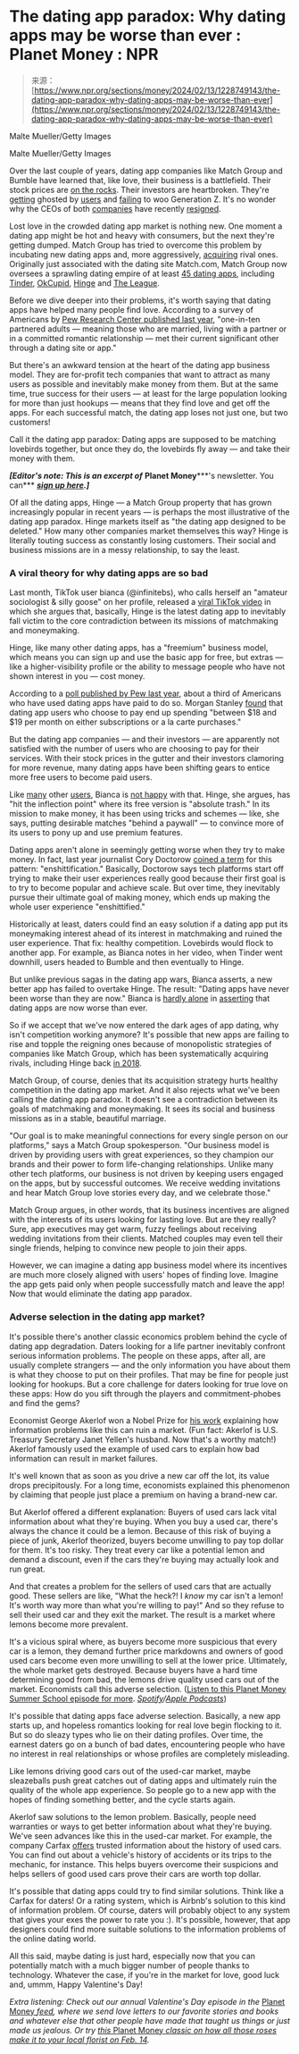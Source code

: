 <!--yml
category: 未分类
date: 2024-05-27 14:49:26
-->

# The dating app paradox: Why dating apps may be worse than ever : Planet Money : NPR

> 来源：[https://www.npr.org/sections/money/2024/02/13/1228749143/the-dating-app-paradox-why-dating-apps-may-be-worse-than-ever](https://www.npr.org/sections/money/2024/02/13/1228749143/the-dating-app-paradox-why-dating-apps-may-be-worse-than-ever)

Malte Mueller/Getty Images

Malte Mueller/Getty Images

Over the last couple of years, dating app companies like Match Group and Bumble have learned that, like love, their business is a battlefield. Their stock prices are [on the rocks](https://click.nl.npr.org/?qs=4e8dc791442eb537b63d1284672cc8f5d5eb406ab095bc7115fa1bf36cfc7384a47c2132dfc554724b72259f5f2e5a7559f04a6811e0cf49). Their investors are heartbroken. They're [getting](https://www.axios.com/2023/11/05/dating-apps-college-students-tinder-bumble?utm_source=npr_newsletter&utm_medium=email&utm_content=20240202&utm_term=9250242&utm_campaign=money&utm_id=8562679&orgid=128&utm_att1=) ghosted by [users](https://click.nl.npr.org/?qs=4e8dc791442eb5375918962a92f3bf60b885fb0f98d6b3c0fe37efe1f00db34f269be47b6ce36fc38ae02955119d5ae3916c866cba4819d6) and [failing](https://click.nl.npr.org/?qs=31774c9400b56617e6b079def38e4857e16d4d5dc5ea46481715308a95065cecdbf3849a3f2cc0f5fdaea40a71db4d727fe866e73e69ae70) to woo Generation Z. It's no wonder why the CEOs of both [companies](https://click.nl.npr.org/?qs=31774c9400b566176e4610028804fa576f571bf5bca14eb1a23e7b6c43eea9ac631d21e69d9be7aaa7ded6526978a317832d176de6b231f1) have recently [resigned](https://click.nl.npr.org/?qs=31774c9400b566170f1130e44007a0d2220cae7910435a3d3309817e52f0e7c82b6c5daf99e09634a3dd28ea79b1304ffc1fdbf24b53ad19).

Lost love in the crowded dating app market is nothing new. One moment a dating app might be hot and heavy with consumers, but the next they're getting dumped. Match Group has tried to overcome this problem by incubating new dating apps and, more aggressively, [acquiring](https://click.nl.npr.org/?qs=31774c9400b566172bdd6aa2ff2aef5660969c83eb3a2c06b1cf2aec379bfcffafa249038f54bc7a3fed55e0504f3dc41d78c751c63f88a8) rival ones. Originally just associated with the dating site Match.com, Match Group now oversees a sprawling dating empire of at least [45 dating apps](https://click.nl.npr.org/?qs=31774c9400b566177a8c784cf5e1f1ab8b709c0db8270503899aa56a67c09d5b77f7bf77da497047bc86f974518ee599c8d869facecc6e58), including [Tinder](https://click.nl.npr.org/?qs=31774c9400b566179f8ed025eb38eb10b0adc75d7c4dd71caf0a7df62729a4606db9eb22371cdf0c4b0d8af51b51028cbdb7f1980d41e1f9), [OkCupid](https://click.nl.npr.org/?qs=31774c9400b566172e581c41a5824e4b962f1a64cf44b00198681bfb1e7fc01b57c531df6e5cd135bad184e804df9a12401e4a070c43142d), [Hinge](https://click.nl.npr.org/?qs=31774c9400b56617f2520aeeb3504987dc6ace720d978da37a54ffbb55d4985bb90ce629e96705c72cc4ef8bf741c2a231dba8dc17be323f) and [The League](https://click.nl.npr.org/?qs=31774c9400b56617e58b9d26e2243a960ff70831f348b612532f00e0a0874b54d9019831ae2b0ae2f12498242956fde2735cd3d600a338fb).

Before we dive deeper into their problems, it's worth saying that dating apps have helped many people find love. According to a survey of Americans by [Pew Research Center published last year](https://click.nl.npr.org/?qs=256751f68502a2a479b1d13b896b24f13f4b29ff2add1efc1188e7bb77549cf9923f944163fc7a19abeb240af654fa34995d804b949502ee), "one-in-ten partnered adults — meaning those who are married, living with a partner or in a committed romantic relationship — met their current significant other through a dating site or app."

But there's an awkward tension at the heart of the dating app business model. They are for-profit tech companies that want to attract as many users as possible and inevitably make money from them. But at the same time, true success for their users — at least for the large population looking for more than just hookups — means that they find love and get off the apps. For each successful match, the dating app loses not just one, but two customers!

Call it the dating app paradox: Dating apps are supposed to be matching lovebirds together, but once they do, the lovebirds fly away — and take their money with them.

***[Editor's note: This is an excerpt of*** **Planet Money*****'s newsletter. You can*** [***sign up here***](https://www.npr.org/newsletter/money)***.]***

Of all the dating apps, Hinge — a Match Group property that has grown increasingly popular in recent years — is perhaps the most illustrative of the dating app paradox. Hinge markets itself as "the dating app designed to be deleted." How many other companies market themselves this way? Hinge is literally touting success as constantly losing customers. Their social and business missions are in a messy relationship, to say the least.

### A viral theory for why dating apps are so bad

Last month, TikTok user bianca (@infinitebs), who calls herself an "amateur sociologist & silly goose" on her profile, released a [viral TikTok video](https://click.nl.npr.org/?qs=256751f68502a2a4d72c2f4754c01436df5387ae7caacbb0f965c795b3891db6c382e22d56b9d7d9d54f038ac057b017268795cc4c436ab9) in which she argues that, basically, Hinge is the latest dating app to inevitably fall victim to the core contradiction between its missions of matchmaking and moneymaking.

Hinge, like many other dating apps, has a "freemium" business model, which means you can sign up and use the basic app for free, but extras — like a higher-visibility profile or the ability to message people who have not shown interest in you — cost money.

According to a [poll published by Pew last year](https://click.nl.npr.org/?qs=256751f68502a2a4549a0172481d038b5f39baf8cfddd65ba209562ae13c6dd50ee093b6e11c59583faa2b5b2c47bbda30d303f73f1cab75), about a third of Americans who have used dating apps have paid to do so. Morgan Stanley [found](https://click.nl.npr.org/?qs=256751f68502a2a42152fed3a01eb13219e5282bbe917e77b283dc8ed3082e1798b8c253d57ec2935dcdcb5ae8437fd3a03cccc09dc6d0b0) that dating app users who choose to pay end up spending "between $18 and $19 per month on either subscriptions or a la carte purchases."

But the dating app companies — and their investors — are apparently not satisfied with the number of users who are choosing to pay for their services. With their stock prices in the gutter and their investors clamoring for more revenue, many dating apps have been shifting gears to entice more free users to become paid users.

Like [many](https://click.nl.npr.org/?qs=256751f68502a2a49eb285a4db1da9cf97369769743e73580f85c68e0b46eebf74aa78aa678acaa3ecf9f883a26192527f0f186bda444fac) other [users](https://click.nl.npr.org/?qs=256751f68502a2a4ae211d45981cda1b3fb1efc0073e4fdcc3e8386dc20a8d0f0b578c7e6dd0d62e0aa8c58db85d08c111fe31248eddffa2), Bianca is [not happy](https://www.reddit.com/r/OnlineDating/comments/16uodaq/online_dating_has_gotten_worse_recently/?utm_source=npr_newsletter&utm_medium=email&utm_content=20240202&utm_term=9250242&utm_campaign=money&utm_id=8562679&orgid=128&utm_att1=) with that. Hinge, she argues, has "hit the inflection point" where its free version is "absolute trash." In its mission to make money, it has been using tricks and schemes — like, she says, putting desirable matches "behind a paywall" — to convince more of its users to pony up and use premium features.

Dating apps aren't alone in seemingly getting worse when they try to make money. In fact, last year journalist Cory Doctorow [coined a term](https://click.nl.npr.org/?qs=256751f68502a2a47cab8f5cccbe97c82a50f03aebe7e87369b7a8987174b5a67ff55c99ed28aae3f6830daf3b0275d697772bfd1830b8f4) for this pattern: "enshittification." Basically, Doctorow says tech platforms start off trying to make their user experiences really good because their first goal is to try to become popular and achieve scale. But over time, they inevitably pursue their ultimate goal of making money, which ends up making the whole user experience "enshittified."

Historically at least, daters could find an easy solution if a dating app put its moneymaking interest ahead of its interest in matchmaking and ruined the user experience. That fix: healthy competition. Lovebirds would flock to another app. For example, as Bianca notes in her video, when Tinder went downhill, users headed to Bumble and then eventually to Hinge.

But unlike previous sagas in the dating app wars, Bianca asserts, a new better app has failed to overtake Hinge. The result: "Dating apps have never been worse than they are now." Bianca is [hardly alone](https://thetab.com/uk/2024/01/29/dating-app-not-working-flop-hinge-tinder-349245?utm_source=npr_newsletter&utm_medium=email&utm_content=20240202&utm_term=9250242&utm_campaign=money&utm_id=8562679&orgid=128&utm_att1=) in [asserting](https://www.vice.com/en/article/93k9jd/why-dating-sucks-we-asked-experts?utm_source=npr_newsletter&utm_medium=email&utm_content=20240202&utm_term=9250242&utm_campaign=money&utm_id=8562679&orgid=128&utm_att1=) that dating apps are now worse than ever.

So if we accept that we've now entered the dark ages of app dating, why isn't competition working anymore? It's possible that new apps are failing to rise and topple the reigning ones because of monopolistic strategies of companies like Match Group, which has been systematically acquiring rivals, including Hinge back [in 2018](https://click.nl.npr.org/?qs=0d8ebbdf533f962ff1a0dea4036eafd3a4279286351fa794fc7efba5de18fd700cf8caf5c4df98899cf6e37ffe834233b40bed324313d9d8).

Match Group, of course, denies that its acquisition strategy hurts healthy competition in the dating app market. And it also rejects what we've been calling the dating app paradox. It doesn't see a contradiction between its goals of matchmaking and moneymaking. It sees its social and business missions as in a stable, beautiful marriage.

"Our goal is to make meaningful connections for every single person on our platforms," says a Match Group spokesperson. "Our business model is driven by providing users with great experiences, so they champion our brands and their power to form life-changing relationships. Unlike many other tech platforms, our business is not driven by keeping users engaged on the apps, but by successful outcomes. We receive wedding invitations and hear Match Group love stories every day, and we celebrate those."

Match Group argues, in other words, that its business incentives are aligned with the interests of its users looking for lasting love. But are they really? Sure, app executives may get warm, fuzzy feelings about receiving wedding invitations from their clients. Matched couples may even tell their single friends, helping to convince new people to join their apps.

However, we can imagine a dating app business model where its incentives are much more closely aligned with users' hopes of finding love. Imagine the app gets paid only when people successfully match and leave the app! Now that would eliminate the dating app paradox.

### Adverse selection in the dating app market?

It's possible there's another classic economics problem behind the cycle of dating app degradation. Daters looking for a life partner inevitably confront serious information problems. The people on these apps, after all, are usually complete strangers — and the only information you have about them is what they choose to put on their profiles. That may be fine for people just looking for hookups. But a core challenge for daters looking for true love on these apps: How do you sift through the players and commitment-phobes and find the gems?

Economist George Akerlof won a Nobel Prize for [his work](https://click.nl.npr.org/?qs=0d8ebbdf533f962f30dec45c736679f9b464d0c333485e418224bfd6a99ad474094357c965aa3a4a862a616b2d11e186b4deee8ca245a75a) explaining how information problems like this can ruin a market. (Fun fact: Akerlof is U.S. Treasury Secretary Janet Yellen's husband. Now that's a worthy match!) Akerlof famously used the example of used cars to explain how bad information can result in market failures.

It's well known that as soon as you drive a new car off the lot, its value drops precipitously. For a long time, economists explained this phenomenon by claiming that people just place a premium on having a brand-new car.

But Akerlof offered a different explanation: Buyers of used cars lack vital information about what they're buying. When you buy a used car, there's always the chance it could be a lemon. Because of this risk of buying a piece of junk, Akerlof theorized, buyers become unwilling to pay top dollar for them. It's too risky. They treat every car like a potential lemon and demand a discount, even if the cars they're buying may actually look and run great.

And that creates a problem for the sellers of used cars that are actually good. These sellers are like, "What the heck?! I *know* my car isn't a lemon! It's worth way more than what you're willing to pay!" And so they refuse to sell their used car and they exit the market. The result is a market where lemons become more prevalent.

It's a vicious spiral where, as buyers become more suspicious that every car is a lemon, they demand further price markdowns and owners of good used cars become even more unwilling to sell at the lower price. Ultimately, the whole market gets destroyed. Because buyers have a hard time determining good from bad, the lemons drive quality used cars out of the market. Economists call this adverse selection. ([Listen to this Planet Money Summer School episode for more](https://click.nl.npr.org/?qs=0d8ebbdf533f962fd217fa4ec389c00a39c2b4d7cb63ebe27ce0e9d2c03394b0d4ed2368fcdefc44b638f4eafa2070f4933073ea9d37a230). [*Spotify*](https://click.nl.npr.org/?qs=0d8ebbdf533f962f59e4d9ff7336094d538d78a27210bcdfe756045a1904f764681c702ca2e8934a284e873ba2fcd8526fb3c3d060ed0bd7)*/*[*Apple Podcasts*](https://click.nl.npr.org/?qs=0d8ebbdf533f962f4419c24c8224b1ad6729e20bc97d2bce163b074d5d62db65981ba641c5abde414e85818d0a52eecc8a7d124d6b806a67))

It's possible that dating apps face adverse selection. Basically, a new app starts up, and hopeless romantics looking for real love begin flocking to it. But so do sleazy types who lie on their dating profiles. Over time, the earnest daters go on a bunch of bad dates, encountering people who have no interest in real relationships or whose profiles are completely misleading.

Like lemons driving good cars out of the used-car market, maybe sleazeballs push great catches out of dating apps and ultimately ruin the quality of the whole app experience. So people go to a new app with the hopes of finding something better, and the cycle starts again.

Akerlof saw solutions to the lemon problem. Basically, people need warranties or ways to get better information about what they're buying. We've seen advances like this in the used-car market. For example, the company Carfax [offers](https://click.nl.npr.org/?qs=12dd3a66e2d70c08265ac2364869673409d650c56b685710e051772cb4fd4984e7a549d15f98106f824d326808edb8c0ac3236b729d0491f) trusted information about the history of used cars. You can find out about a vehicle's history of accidents or its trips to the mechanic, for instance. This helps buyers overcome their suspicions and helps sellers of good used cars prove their cars are worth top dollar.

It's possible that dating apps could try to find similar solutions. Think like a Carfax for daters! Or a rating system, which is Airbnb's solution to this kind of information problem. Of course, daters will probably object to any system that gives your exes the power to rate you :). It's possible, however, that app designers could find more suitable solutions to the information problems of the online dating world.

All this said, maybe dating is just hard, especially now that you can potentially match with a much bigger number of people thanks to technology. Whatever the case, if you're in the market for love, good luck and, ummm, Happy Valentine's Day!

*Extra listening: Check out our annual Valentine's Day episode in the* [Planet Money *feed*](https://www.npr.org/podcasts/510289/planet-money/)*, where we send love letters to our favorite stories and books and whatever else that other people have made that taught us things or just made us jealous. Or try* [*this* Planet Money *classic on how all those roses make it to your local florist on Feb. 14*](https://click.nl.npr.org/?qs=12dd3a66e2d70c084fcf0727acfe28bc06364c8cc6837b77707f87b2a1c0a47facd5938dbfb2e213316cf2b14eb431551f5dfd8b73be5b9c)*.*